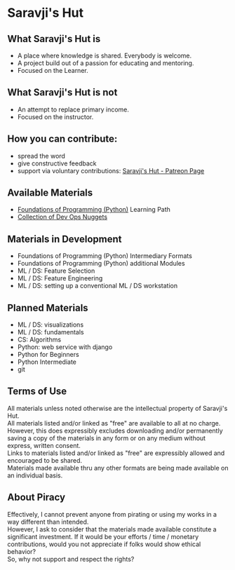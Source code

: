 # Saravji's Hut

## What Saravji's Hut is
- A place where knowledge is shared. Everybody is welcome.  
- A project build out of a passion for educating and mentoring.  
- Focused on the Learner.  

## What Saravji's Hut is not
- An attempt to replace primary income.
- Focused on the instructor.  

## How you can contribute:
- spread the word  
- give constructive feedback  
- support via voluntary contributions: [Saravji's Hut - Patreon Page](https://www.patreon.com/saravjis_hut)  

## Available Materials
- [Foundations of Programming (Python)](FDN_Prog/README.md) Learning Path   
- [Collection of Dev Ops Nuggets](dev_ops/README.md)   

## Materials in Development
- Foundations of Programming (Python) Intermediary Formats  
- Foundations of Programming (Python) additional Modules  
- ML / DS: Feature Selection  
- ML / DS: Feature Engineering  
- ML / DS: setting up a conventional ML / DS workstation  

## Planned Materials
- ML / DS: visualizations  
- ML / DS: fundamentals  
- CS: Algorithms  
- Python: web service with django  
- Python for Beginners
- Python Intermediate
- git

## Terms of Use
All materials unless noted otherwise are the intellectual property of Saravji's Hut.  
All materials listed and/or linked as "free" are available to all at no charge. However, this does expressibly excludes downloading and/or permanently saving a copy of the materials in any form or on any medium without express, written consent.  
Links to materials listed and/or linked as "free" are expressibly allowed and encouraged to be shared.  
Materials made available thru any other formats are being made available on an individual basis.  

## About Piracy

Effectively, I cannot prevent anyone from pirating or using my works in a way different than intended.  
However, I ask to consider that the materials made available constitute a significant investment. If it would be your efforts / time / monetary contributions, would you not appreciate if folks would show ethical behavior?  
So, why not support and respect the rights?  
